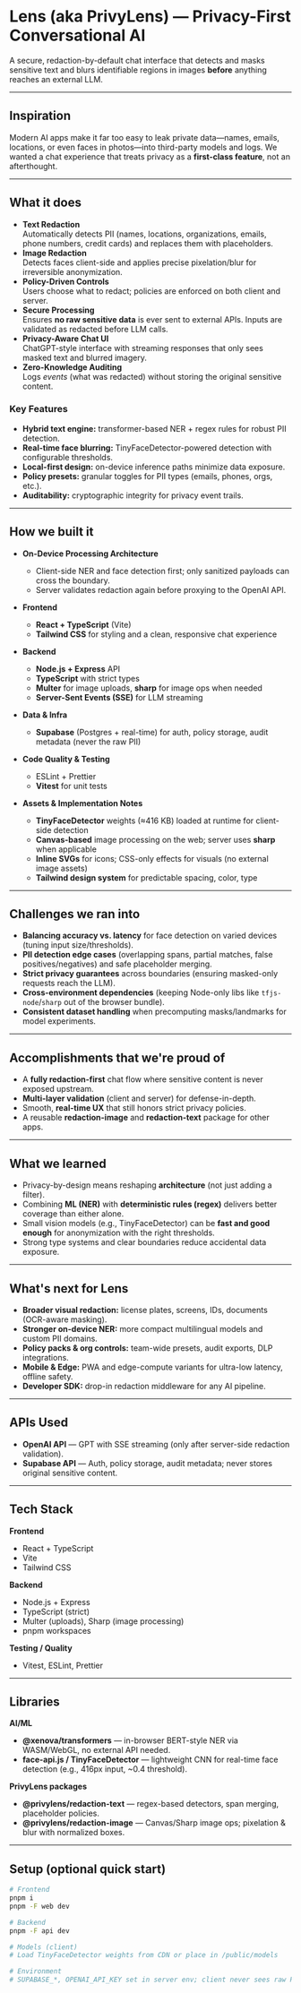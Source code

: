 # Lens (aka **PrivyLens**) — Privacy-First Conversational AI

A secure, redaction-by-default chat interface that detects and masks sensitive text and blurs identifiable regions in images **before** anything reaches an external LLM.

---

## Inspiration
Modern AI apps make it far too easy to leak private data—names, emails, locations, or even faces in photos—into third-party models and logs. We wanted a chat experience that treats privacy as a **first-class feature**, not an afterthought.

---

## What it does
- **Text Redaction**  
  Automatically detects PII (names, locations, organizations, emails, phone numbers, credit cards) and replaces them with placeholders.
- **Image Redaction**  
  Detects faces client-side and applies precise pixelation/blur for irreversible anonymization.
- **Policy-Driven Controls**  
  Users choose what to redact; policies are enforced on both client and server.
- **Secure Processing**  
  Ensures **no raw sensitive data** is ever sent to external APIs. Inputs are validated as redacted before LLM calls.
- **Privacy-Aware Chat UI**  
  ChatGPT-style interface with streaming responses that only sees masked text and blurred imagery.
- **Zero-Knowledge Auditing**  
  Logs *events* (what was redacted) without storing the original sensitive content.

### Key Features
- **Hybrid text engine:** transformer-based NER + regex rules for robust PII detection.  
- **Real-time face blurring:** TinyFaceDetector-powered detection with configurable thresholds.  
- **Local-first design:** on-device inference paths minimize data exposure.  
- **Policy presets:** granular toggles for PII types (emails, phones, orgs, etc.).  
- **Auditability:** cryptographic integrity for privacy event trails.

---

## How we built it
- **On-Device Processing Architecture**
  - Client-side NER and face detection first; only sanitized payloads can cross the boundary.
  - Server validates redaction again before proxying to the OpenAI API.

- **Frontend**
  - **React + TypeScript** (Vite)
  - **Tailwind CSS** for styling and a clean, responsive chat experience

- **Backend**
  - **Node.js + Express** API
  - **TypeScript** with strict types
  - **Multer** for image uploads, **sharp** for image ops when needed
  - **Server-Sent Events (SSE)** for LLM streaming

- **Data & Infra**
  - **Supabase** (Postgres + real-time) for auth, policy storage, audit metadata (never the raw PII)

- **Code Quality & Testing**
  - ESLint + Prettier
  - **Vitest** for unit tests

- **Assets & Implementation Notes**
  - **TinyFaceDetector** weights (≈416 KB) loaded at runtime for client-side detection
  - **Canvas-based** image processing on the web; server uses **sharp** when applicable
  - **Inline SVGs** for icons; CSS-only effects for visuals (no external image assets)
  - **Tailwind design system** for predictable spacing, color, type

---

## Challenges we ran into
- **Balancing accuracy vs. latency** for face detection on varied devices (tuning input size/thresholds).  
- **PII detection edge cases** (overlapping spans, partial matches, false positives/negatives) and safe placeholder merging.  
- **Strict privacy guarantees** across boundaries (ensuring masked-only requests reach the LLM).  
- **Cross-environment dependencies** (keeping Node-only libs like `tfjs-node`/`sharp` out of the browser bundle).  
- **Consistent dataset handling** when precomputing masks/landmarks for model experiments.

---

## Accomplishments that we're proud of
- A **fully redaction-first** chat flow where sensitive content is never exposed upstream.  
- **Multi-layer validation** (client and server) for defense-in-depth.  
- Smooth, **real-time UX** that still honors strict privacy policies.  
- A reusable **redaction-image** and **redaction-text** package for other apps.

---

## What we learned
- Privacy-by-design means reshaping **architecture** (not just adding a filter).  
- Combining **ML (NER)** with **deterministic rules (regex)** delivers better coverage than either alone.  
- Small vision models (e.g., TinyFaceDetector) can be **fast and good enough** for anonymization with the right thresholds.  
- Strong type systems and clear boundaries reduce accidental data exposure.

---

## What's next for Lens
- **Broader visual redaction:** license plates, screens, IDs, documents (OCR-aware masking).  
- **Stronger on-device NER:** more compact multilingual models and custom PII domains.  
- **Policy packs & org controls:** team-wide presets, audit exports, DLP integrations.  
- **Mobile & Edge:** PWA and edge-compute variants for ultra-low latency, offline safety.  
- **Developer SDK:** drop-in redaction middleware for any AI pipeline.

---

## APIs Used
- **OpenAI API** — GPT with SSE streaming (only after server-side redaction validation).  
- **Supabase API** — Auth, policy storage, audit metadata; never stores original sensitive content.

---

## Tech Stack

**Frontend**
- React + TypeScript  
- Vite  
- Tailwind CSS

**Backend**
- Node.js + Express  
- TypeScript (strict)  
- Multer (uploads), Sharp (image processing)  
- pnpm workspaces

**Testing / Quality**
- Vitest, ESLint, Prettier

---

## Libraries

**AI/ML**
- **@xenova/transformers** — in-browser BERT-style NER via WASM/WebGL, no external API needed.  
- **face-api.js / TinyFaceDetector** — lightweight CNN for real-time face detection (e.g., 416px input, ~0.4 threshold).

**PrivyLens packages**
- **@privylens/redaction-text** — regex-based detectors, span merging, placeholder policies.  
- **@privylens/redaction-image** — Canvas/Sharp image ops; pixelation & blur with normalized boxes.

---

## Setup (optional quick start)

```bash
# Frontend
pnpm i
pnpm -F web dev

# Backend
pnpm -F api dev

# Models (client)
# Load TinyFaceDetector weights from CDN or place in /public/models

# Environment
# SUPABASE_*, OPENAI_API_KEY set in server env; client never sees raw PII
